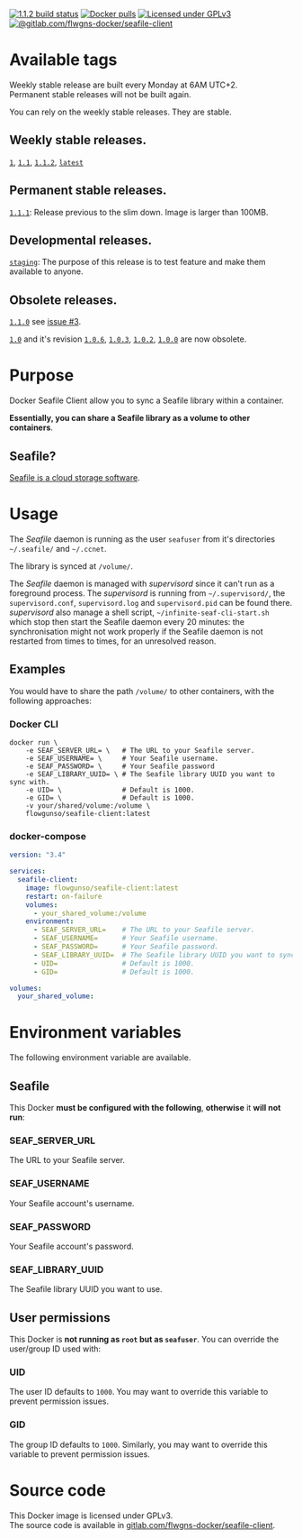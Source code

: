 [![1.1.2 build status](https://gitlab.com/flwgns-docker/seafile-client/badges/1.1.2/pipeline.svg)](https://gitlab.com/flwgns-docker/seafile-client/commits/1.1.2)
[![Docker pulls](https://img.shields.io/docker/pulls/flowgunso/seafile-client.svg)](https://hub.docker.com/r/flowgunso/seafile-client)
[![Licensed under GPLv3](https://img.shields.io/badge/License-GPLv3-red.svg)](https://www.gnu.org/licenses/gpl-3.0)
[![@gitlab.com/flwgns-docker/seafile-client](https://img.shields.io/badge/Source%20code-GitLab-red.svg)](https://gitlab.com/flwgns-docker/seafile-client/)

# Available tags

Weekly stable release are built every Monday at 6AM UTC+2.  
Permanent stable releases will not be built again.

You can rely on the weekly stable releases. They are stable.

## Weekly stable releases.
[`1`](https://gitlab.com/flwgns-docker/seafile-client/tags/1.1.2),
[`1.1`](https://gitlab.com/flwgns-docker/seafile-client/tags/1.1.2),
[`1.1.2`](https://gitlab.com/flwgns-docker/seafile-client/tags/1.1.2),
[`latest`](https://gitlab.com/flwgns-docker/seafile-client/tags/1.1.2)

## Permanent stable releases.
[`1.1.1`](https://gitlab.com/flwgns-docker/seafile-client/tags/1.1.1):
Release previous to the slim down. Image is larger than 100MB.

## Developmental releases.
[`staging`](https://gitlab.com/flwgns-docker/seafile-client/tree/staging):
The purpose of this release is to test feature and make them available to anyone.

## Obsolete releases.
[`1.1.0`](https://gitlab.com/flwgns-docker/seafile-client/tags/1.1.0) 
see [issue #3](https://gitlab.com/flwgns-docker/seafile-client/issues/3).

[`1.0`](https://gitlab.com/flwgns-docker/seafile-client/tags/1.0.6) and it's revision 
[`1.0.6`](https://gitlab.com/flwgns-docker/seafile-client/tags/1.0.6),
[`1.0.3`](https://gitlab.com/flwgns-docker/seafile-client/tags/1.0.3),
[`1.0.2`](https://gitlab.com/flwgns-docker/seafile-client/tags/1.0.2),
[`1.0.0`](https://gitlab.com/flwgns-docker/seafile-client/tags/1.0.0) are now obsolete.

# Purpose
Docker Seafile Client allow you to sync a Seafile library within a container.

**Essentially, you can share a Seafile library as a volume to other containers**.

## Seafile?
[Seafile is a cloud storage software](https://www.seafile.com/).


# Usage
The *Seafile* daemon is running as the user `seafuser` from it's directories `~/.seafile/` and `~/.ccnet`.

The library is synced at `/volume/`.

The *Seafile* daemon is managed with *supervisord* since it can't run as a foreground process.
The *supervisord* is running from `~/.supervisord/`, the `supervisord.conf`, `supervisord.log` and `supervisord.pid` can be found there.  
*supervisord* also manage a shell script, `~/infinite-seaf-cli-start.sh` which stop then start the Seafile daemon every 20 minutes: the synchronisation might not work properly if the Seafile daemon is not restarted from times to times, for an unresolved reason.
## Examples
You would have to share the path `/volume/` to other containers, with the following approaches:
### Docker CLI
```
docker run \ 
    -e SEAF_SERVER_URL= \   # The URL to your Seafile server.
    -e SEAF_USERNAME= \     # Your Seafile username.
    -e SEAF_PASSWORD= \     # Your Seafile password
    -e SEAF_LIBRARY_UUID= \ # The Seafile library UUID you want to sync with.
    -e UID= \               # Default is 1000.
    -e GID= \               # Default is 1000.
    -v your/shared/volume:/volume \
    flowgunso/seafile-client:latest
```
### docker-compose
```yaml
version: "3.4"

services:
  seafile-client:
    image: flowgunso/seafile-client:latest
    restart: on-failure
    volumes:
      - your_shared_volume:/volume
    environment:
      - SEAF_SERVER_URL=    # The URL to your Seafile server.
      - SEAF_USERNAME=      # Your Seafile username.
      - SEAF_PASSWORD=      # Your Seafile password.
      - SEAF_LIBRARY_UUID=  # The Seafile library UUID you want to sync with.
      - UID=                # Default is 1000.
      - GID=                # Default is 1000.

volumes:
  your_shared_volume:
```


# Environment variables
The following environment variable are available.

## Seafile
This Docker **must be configured with the following**, **otherwise** it **will not run**:
### SEAF_SERVER_URL
The URL to your Seafile server.
### SEAF_USERNAME
Your Seafile account's username.
### SEAF_PASSWORD
Your Seafile account's password.
### SEAF_LIBRARY_UUID
The Seafile library UUID you want to use.

## User permissions
This Docker is **not running as `root` but as `seafuser`**. You can override the user/group ID used with:
### UID
The user ID defaults to `1000`. You may want to override this variable to prevent permission issues.
### GID
The group ID defaults to `1000`. Similarly, you may want to override this variable to prevent permission issues.

# Source code
This Docker image is licensed under GPLv3.  
The source code is available in [gitlab.com/flwgns-docker/seafile-client](https://gitlab.com/flwgns-docker/seafile-client/).